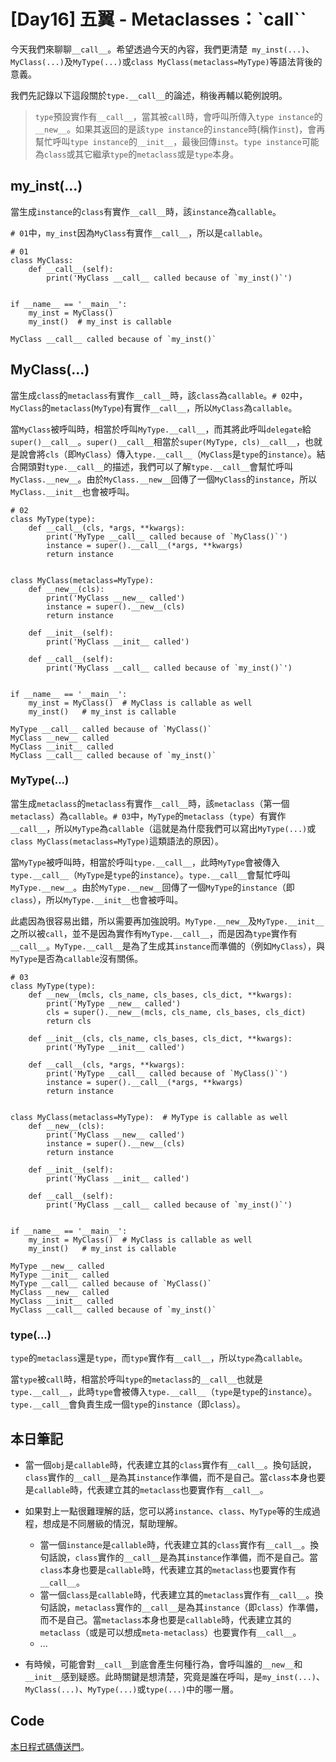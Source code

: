 # [Day16] 五翼 - Metaclasses：`__call__``
今天我們來聊聊`__call__`。希望透過今天的內容，我們更清楚` my_inst(...)`、`MyClass(...)`及`MyType(...)`或`class MyClass(metaclass=MyType)`等語法背後的意義。

我們先記錄以下這段關於`type.__call__`的論述，稍後再輔以範例說明。

>`type`預設實作有`__call__`，當其被`call`時，會呼叫所傳入`type instance`的`__new__`。如果其返回的是該`type instance`的`instance`時(稱作`inst`)，會再幫忙呼叫`type instance`的`__init__`，最後回傳`inst`。`type instance`可能為`class`或其它繼承`type`的`metaclass`或是`type`本身。


## my_inst(...)
當生成`instance`的`class`有實作`__call__`時，該`instance`為`callable`。

`# 01`中，`my_inst`因為`MyClass`有實作`__call__`，所以是`callable`。
```python=
# 01
class MyClass:
    def __call__(self):
        print('MyClass __call__ called because of `my_inst()`')


if __name__ == '__main__':
    my_inst = MyClass()
    my_inst()  # my_inst is callable
```
```
MyClass __call__ called because of `my_inst()`
```



## MyClass(...)
當生成`class`的`metaclass`有實作`__call__`時，該`class`為`callable`。`# 02`中，`MyClass`的`metaclass`(`MyType`)有實作`__call__`，所以`MyClass`為`callable`。

當`MyClass`被呼叫時，相當於呼叫`MyType.__call__`，而其將此呼叫`delegate`給`super()__call__`。`super()__call__`相當於`super(MyType, cls)__call__`，也就是說會將`cls`（即`MyClass`）傳入`type.__call__`（`MyClass`是`type`的`instance`）。結合開頭對`type.__call__`的描述，我們可以了解`type.__call__`會幫忙呼叫`MyClass.__new__`。由於`MyClass.__new__`回傳了一個`MyClass`的`instance`，所以`MyClass.__init__`也會被呼叫。

```Python=
# 02
class MyType(type):
    def __call__(cls, *args, **kwargs):
        print('MyType __call__ called because of `MyClass()`')
        instance = super().__call__(*args, **kwargs)
        return instance


class MyClass(metaclass=MyType):
    def __new__(cls):
        print('MyClass __new__ called')
        instance = super().__new__(cls)
        return instance

    def __init__(self):
        print('MyClass __init__ called')

    def __call__(self):
        print('MyClass __call__ called because of `my_inst()`')


if __name__ == '__main__':
    my_inst = MyClass()  # MyClass is callable as well
    my_inst()   # my_inst is callable
```
```
MyType __call__ called because of `MyClass()`
MyClass __new__ called
MyClass __init__ called
MyClass __call__ called because of `my_inst()`
```


### MyType(...) 
當生成`metaclass`的`metaclass`有實作`__call__`時，該`metaclass`（第一個`metaclass`）為`callable`。`# 03`中，`MyType`的`metaclass`（`type`）有實作`__call__`，所以`MyType`為`callable`（這就是為什麼我們可以寫出`MyType(...)`或`class MyClass(metaclass=MyType)`這類語法的原因）。

當`MyType`被呼叫時，相當於呼叫`type.__call__`，此時`MyType`會被傳入`type.__call__`（`MyType`是`type`的`instance`）。`type.__call__`會幫忙呼叫`MyType.__new__`。由於`MyType.__new__`回傳了一個`MyType`的`instance`（即`class`），所以`MyType.__init__`也會被呼叫。

此處因為很容易出錯，所以需要再加強說明。`MyType.__new__`及`MyType.__init__`之所以被`call`，並不是因為實作有`MyType.__call__`，而是因為`type`實作有`__call__`。`MyType.__call__`是為了生成其`instance`而準備的（例如`MyClass`），與`MyType`是否為`callable`沒有關係。

```python=
# 03
class MyType(type):
    def __new__(mcls, cls_name, cls_bases, cls_dict, **kwargs):
        print('MyType __new__ called')
        cls = super().__new__(mcls, cls_name, cls_bases, cls_dict)
        return cls

    def __init__(cls, cls_name, cls_bases, cls_dict, **kwargs):
        print('MyType __init__ called')

    def __call__(cls, *args, **kwargs):
        print('MyType __call__ called because of `MyClass()`')
        instance = super().__call__(*args, **kwargs)
        return instance


class MyClass(metaclass=MyType):  # MyType is callable as well
    def __new__(cls):
        print('MyClass __new__ called')
        instance = super().__new__(cls)
        return instance

    def __init__(self):
        print('MyClass __init__ called')

    def __call__(self):
        print('MyClass __call__ called because of `my_inst()`')


if __name__ == '__main__':
    my_inst = MyClass()  # MyClass is callable as well
    my_inst()   # my_inst is callable
```
```
MyType __new__ called
MyType __init__ called
MyType __call__ called because of `MyClass()`
MyClass __new__ called
MyClass __init__ called
MyClass __call__ called because of `my_inst()`
```
### type(...)
`type`的`metaclass`還是`type`，而`type`實作有`__call__`，所以`type`為`callable`。

當`type`被`call`時，相當於呼叫`type`的`metaclass`的`__call__`也就是`type.__call__`，此時`type`會被傳入`type.__call__`（`type`是`type`的`instance`）。`type.__call__`會負責生成一個`type`的`instance`（即`class`）。

## 本日筆記
* 當一個`obj`是`callable`時，代表建立其的`class`實作有`__call__`。換句話說，`class`實作的`__call__`是為其`instance`作準備，而不是自己。當`class`本身也要是`callable`時，代表建立其的`metaclass`也要實作有`__call__`。

* 如果對上一點很難理解的話，您可以將`instance`、`class`、`MyType`等的生成過程，想成是不同層級的情況，幫助理解。
    * 當一個`instance`是`callable`時，代表建立其的`class`實作有`__call__`。換句話說，`class`實作的`__call__`是為其`instance`作準備，而不是自己。當`class`本身也要是`callable`時，代表建立其的`metaclass`也要實作有`__call__`。 
    * 當一個`class`是`callable`時，代表建立其的`metaclass`實作有`__call__`。換句話說，`metaclass`實作的`__call__`是為其`instance`（即`class`）作準備，而不是自己。當`metaclass`本身也要是`callable`時，代表建立其的`metaclass`（或是可以想成`meta-metaclass`）也要實作有`__call__`。 
    * ...

* 有時候，可能會對`__call__`到底會產生何種行為，會呼叫誰的`__new__`和`__init__`感到疑惑。此時關鍵是想清楚，究竟是誰在呼叫，是`my_inst(...)`、`MyClass(...)`、`MyType(...)`或`type(...)`中的哪一層。


## Code
[本日程式碼傳送門](https://github.com/jrycw/py10wings/tree/master/src/05_metaclasses/day16_dunder_call)。